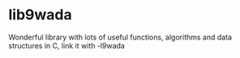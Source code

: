 # lib9wada
Wonderful library with lots of useful functions, algorithms and data structures in C, link it with -l9wada
